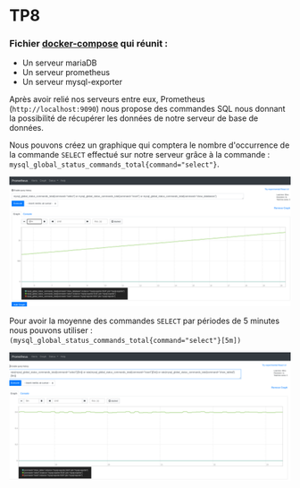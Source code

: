 # TP8

### Fichier [docker-compose](docker-comose.yaml) qui réunit : 

 - Un serveur mariaDB
 - Un serveur prometheus
 - Un serveur mysql-exporter



Après avoir relié nos serveurs entre eux, Prometheus (`http://localhost:9090`) nous propose des commandes SQL nous donnant la possibilité de récupérer les données de notre serveur de base de données.

Nous pouvons créez un graphique qui comptera le nombre d'occurrence de la commande `SELECT` effectué sur notre serveur grâce à la commande : `mysql_global_status_commands_total{command="select"}`.

![Premier Dashboard](screenshots/graph1.png "Premier Dashboard")

Pour avoir la moyenne des commandes `SELECT` par périodes de 5 minutes nous pouvons utiliser : `(mysql_global_status_commands_total{command="select"}[5m])`

![Deuxième Dashboard](screenshots/graph2.png "Deuxième Dashboard")